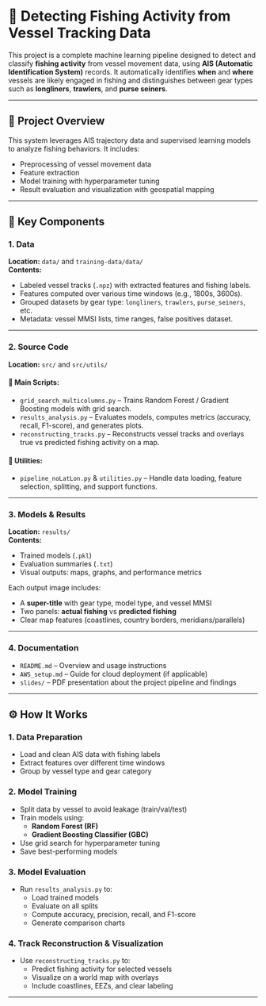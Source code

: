 # 🚢 Detecting Fishing Activity from Vessel Tracking Data

This project is a complete machine learning pipeline designed to detect and classify **fishing activity** from vessel movement data, using **AIS (Automatic Identification System)** records. It automatically identifies **when** and **where** vessels are likely engaged in fishing and distinguishes between gear types such as **longliners**, **trawlers**, and **purse seiners**.

---

## 🧠 Project Overview

This system leverages AIS trajectory data and supervised learning models to analyze fishing behaviors. It includes:
- Preprocessing of vessel movement data
- Feature extraction
- Model training with hyperparameter tuning
- Result evaluation and visualization with geospatial mapping

---

## 📁 Key Components

### 1. **Data**
**Location:** `data/` and `training-data/data/`  
**Contents:**
- Labeled vessel tracks (`.npz`) with extracted features and fishing labels.
- Features computed over various time windows (e.g., 1800s, 3600s).
- Grouped datasets by gear type: `longliners`, `trawlers`, `purse_seiners`, etc.
- Metadata: vessel MMSI lists, time ranges, false positives dataset.

---

### 2. **Source Code**
**Location:** `src/` and `src/utils/`

#### 🔧 Main Scripts:
- `grid_search_multicolumns.py` – Trains Random Forest / Gradient Boosting models with grid search.
- `results_analysis.py` – Evaluates models, computes metrics (accuracy, recall, F1-score), and generates plots.
- `reconstructing_tracks.py` – Reconstructs vessel tracks and overlays true vs predicted fishing activity on a map.

#### 🧰 Utilities:
- `pipeline_noLatLon.py` & `utilities.py` – Handle data loading, feature selection, splitting, and support functions.

---

### 3. **Models & Results**
**Location:** `results/`  
**Contents:**
- Trained models (`.pkl`)
- Evaluation summaries (`.txt`)
- Visual outputs: maps, graphs, and performance metrics

Each output image includes:
- A **super-title** with gear type, model type, and vessel MMSI
- Two panels: **actual fishing** vs **predicted fishing**
- Clear map features (coastlines, country borders, meridians/parallels)

---

### 4. **Documentation**
- `README.md` – Overview and usage instructions
- `AWS_setup.md` – Guide for cloud deployment (if applicable)
- `slides/` – PDF presentation about the project pipeline and findings

---

## ⚙️ How It Works

### 1. **Data Preparation**
- Load and clean AIS data with fishing labels
- Extract features over different time windows
- Group by vessel type and gear category

### 2. **Model Training**
- Split data by vessel to avoid leakage (train/val/test)
- Train models using:
  - **Random Forest (RF)**
  - **Gradient Boosting Classifier (GBC)**
- Use grid search for hyperparameter tuning
- Save best-performing models

### 3. **Model Evaluation**
- Run `results_analysis.py` to:
  - Load trained models
  - Evaluate on all splits
  - Compute accuracy, precision, recall, and F1-score
  - Generate comparison charts

### 4. **Track Reconstruction & Visualization**
- Use `reconstructing_tracks.py` to:
  - Predict fishing activity for selected vessels
  - Visualize on a world map with overlays
  - Include coastlines, EEZs, and clear labeling

---
